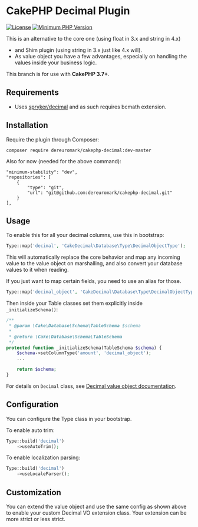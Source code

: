 # CakePHP Decimal Plugin

[![License](https://poser.pugx.org/dereuromark/cakephp-decimal/license)](https://packagist.org/packages/dereuromark/cakephp-decimal)
[![Minimum PHP Version](https://img.shields.io/badge/php-%3E%3D%207.1-8892BF.svg)](https://php.net/)

This is an alternative to the core one (using float in 3.x and string in 4.x)
 * and Shim plugin (using string in 3.x just like 4.x will).
 * As value object you have a few advantages, especially on handling the values inside your business logic.
 
This branch is for use with **CakePHP 3.7+**.
 
## Requirements 

- Uses [spryker/decimal](https://github.com/spryker/decimal) and as such requires bcmath extension.

## Installation
Require the plugin through Composer:
```
composer require dereuromark/cakephp-decimal:dev-master
```

Also for now (needed for the above command):
```
"minimum-stability": "dev",
"repositories": [
    {
        "type": "git",
        "url": "git@github.com:dereuromark/cakephp-decimal.git"
    }
],
```

## Usage

To enable this for all your decimal columns, use this in bootstrap:
```php
Type::map('decimal', 'CakeDecimal\Database\Type\DecimalObjectType');
 ```

This will automatically replace the core behavior and map any incoming value to the value object on marshalling, 
and also convert your database values to it when reading.

If you just want to map certain fields, you need to use an alias for those.
```php
Type::map('decimal_object', 'CakeDecimal\Database\Type\DecimalObjectType');
 ```
Then inside your Table classes set them explicitly inside `_initializeSchema()`:
```php
/**
 * @param \Cake\Database\Schema\TableSchema $schema
 *
 * @return \Cake\Database\Schema\TableSchema
 */
protected function _initializeSchema(TableSchema $schema) {
    $schema->setColumnType('amount', 'decimal_object');
    ...

    return $schema;
}
```

For details on `Decimal` class, see [Decimal value object documentation](https://github.com/spryker/decimal/tree/master/docs).


## Configuration

You can configure the Type class in your bootstrap.

To enable auto trim:
```php
Type::build('decimal')
    ->useAutoTrim();
```

To enable localization parsing:
```php
Type::build('decimal')
    ->useLocaleParser();
```

## Customization

You can extend the value object and use the same config as shown above to enable your custom Decimal VO extension class.
Your extension can be more strict or less strict.

